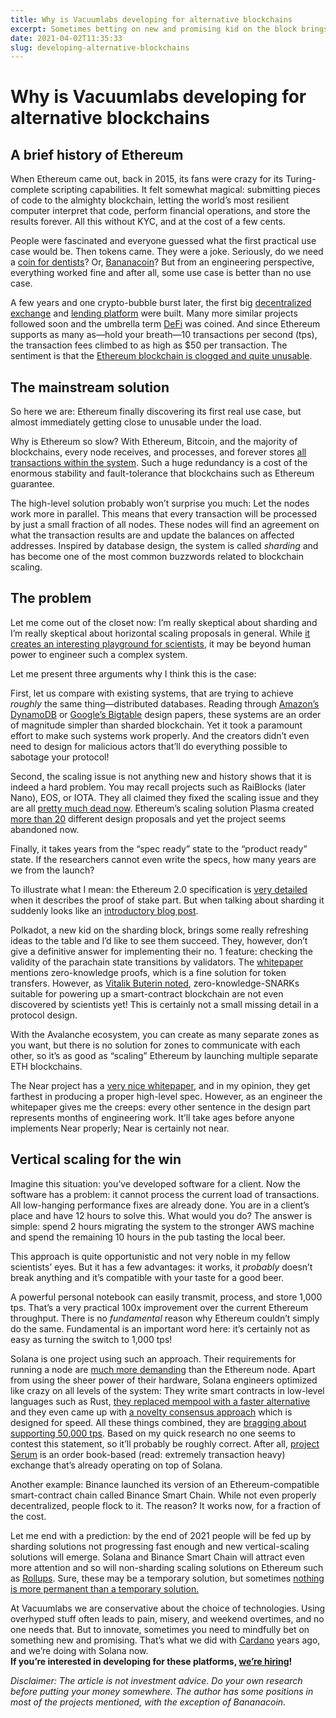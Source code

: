 ```yaml
---
title: Why is Vacuumlabs developing for alternative blockchains
excerpt: Sometimes betting on new and promising kid on the block brings great benefits!
date: 2021-04-02T11:35:33
slug: developing-alternative-blockchains
---
```


# Why is Vacuumlabs developing for alternative blockchains

## **A brief history of Ethereum**

When Ethereum came out, back in 2015, its fans were crazy for its Turing-complete scripting capabilities. It felt somewhat magical: submitting pieces of code to the almighty blockchain, letting the world’s most resilient computer interpret that code, perform financial operations, and store the results forever. All this without KYC, and at the cost of a few cents.

People were fascinated and everyone guessed what the first practical use case would be. Then tokens came. They were a joke. Seriously, do we need a [coin for dentists](https://dentacoin.com/)? Or, [Bananacoin](https://bananacoin.io/)? But from an engineering perspective, everything worked fine and after all, some use case is better than no use case.

A few years and one crypto-bubble burst later, the first big [decentralized exchange](https://uniswap.org/) and [lending platform](https://compound.finance/) were built. Many more similar projects followed soon and the umbrella term [DeFi](https://ethereum.org/en/defi/) was coined. And since Ethereum supports as many as—hold your breath—10 transactions per second (tps), the transaction fees climbed to as high as $50 per transaction. The sentiment is that the [Ethereum blockchain is clogged and quite unusable](https://www.reddit.com/r/ethereum/comments/lffh25/eth_gas_fees_are_too_d_high/).

## **The mainstream solution**

So here we are: Ethereum finally discovering its first real use case, but almost immediately getting close to unusable under the load.

Why is Ethereum so slow? With Ethereum, Bitcoin, and the majority of blockchains, every node receives, and processes, and forever stores [all transactions within the system](https://www.coindesk.com/what-is-sharding-ethereum). Such a huge redundancy is a cost of the enormous stability and fault-tolerance that blockchains such as Ethereum guarantee.&nbsp;

The high-level solution probably won’t surprise you much: Let the nodes work more in parallel. This means that every transaction will be processed by just a small fraction of all nodes. These nodes will find an agreement on what the transaction results are and update the balances on affected addresses. Inspired by database design, the system is called _sharding_ and has become one of the most common buzzwords related to blockchain scaling.

## **The problem**

Let me come out of the closet now: I’m really skeptical about sharding and I’m really skeptical about horizontal scaling proposals in general. While [it creates an interesting playground for scientists](https://scholar.google.com/scholar?start=0&q=blockchains+sharding+protocol&hl=en&as_sdt=0,5), it may be beyond human power to engineer such a complex system.&nbsp;

Let me present three arguments why I think this is the case:

First, let us compare with existing systems, that are trying to achieve _roughly_ the same thing—distributed databases. Reading through [Amazon’s DynamoDB](https://www.allthingsdistributed.com/files/amazon-dynamo-sosp2007.pdf) or [Google’s Bigtable](https://research.google/pubs/pub27898/) design papers, these systems are an order of magnitude simpler than sharded blockchain. Yet it took a paramount effort to make such systems work properly. And the creators didn’t even need to design for malicious actors that’ll do everything possible to sabotage your protocol!&nbsp;

Second, the scaling issue is not anything new and history shows that it is indeed a hard problem. You may recall projects such as RaiBlocks (later Nano), EOS, or IOTA. They all claimed they fixed the scaling issue and they are all [pretty much dead now](https://drive.google.com/file/d/17VoariX45RTcP4zN5t-qzz1Hvm2xXzWG/view?usp=sharing). Ethereum’s scaling solution Plasma created [more than 20](https://ethresear.ch/t/plasma-world-map-the-hitchhiker-s-guide-to-the-plasma/4333) different design proposals and yet the project seems abandoned now.&nbsp;

Finally, it takes years from the “spec ready” state to the “product ready” state. If the researchers cannot even write the specs, how many years are we from the launch?

To illustrate what I mean: the Ethereum 2.0 specification is [very detailed](https://github.com/ethereum/eth2.0-specs/blob/dev/specs/phase0/beacon-chain.md) when it describes the proof of stake part. But when talking about sharding it suddenly looks like an [introductory blog post](https://hackmd.io/@HWeNw8hNRimMm2m2GH56Cw/sharding_proposal).

Polkadot, a new kid on the sharding block, brings some really refreshing ideas to the table and I’d like to see them succeed. They, however, don’t give a definitive answer for implementing their no. 1 feature: checking the validity of the parachain state transitions by validators. The [whitepaper](https://polkadot.network/PolkaDotPaper.pdf) mentions zero-knowledge proofs, which is a fine solution for token transfers. However, as [Vitalik Buterin noted](https://ethereum.org/en/eth2/shard-chains/#do-shards-need-code-execution), zero-knowledge-SNARKs suitable for powering up a smart-contract blockchain are not even discovered by scientists yet! This is certainly not a small missing detail in a protocol design.

With the Avalanche ecosystem, you can create as many separate zones as you want, but there is no solution for zones to communicate with each other, so it’s as good as “scaling” Ethereum by launching multiple separate ETH blockchains.&nbsp;

The Near project has a [very nice whitepaper](https://near.org/downloads/Nightshade.pdf), and in my opinion, they get farthest in producing a proper high-level spec. However, as an engineer the whitepaper gives me the creeps: every other sentence in the design part represents months of engineering work. It’ll take ages before anyone implements Near properly; Near is certainly not near.&nbsp;

## **Vertical scaling for the win**

Imagine this situation: you’ve developed software for a client. Now the software has a problem: it cannot process the current load of transactions. All low-hanging performance fixes are already done. You are in a client’s place and have 12 hours to solve this. What would you do? The answer is simple: spend 2 hours migrating the system to the stronger AWS machine and spend the remaining 10 hours in the pub tasting the local beer.

This approach is quite opportunistic and not very noble in my fellow scientists’ eyes. But it has a few advantages: it works, it _probably_ doesn’t break anything and it’s compatible with your taste for a good beer.

A powerful personal notebook can easily transmit, process, and store 1,000 tps. That’s a very practical 100x improvement over the current Ethereum throughput. There is no _fundamental_ reason why Ethereum couldn’t simply do the same. Fundamental is an important word here: it’s certainly not as easy as turning the switch to 1,000 tps!

Solana is one project using such an approach. Their requirements for running a node are [much more demanding](https://docs.solana.com/running-validator/validator-reqs) than the Ethereum node. Apart from using the sheer power of their hardware, Solana engineers optimized like crazy on all levels of the system: They write smart contracts in low-level languages such as Rust, [they replaced mempool with a faster alternative](https://medium.com/solana-labs/gulf-stream-solanas-mempool-less-transaction-forwarding-protocol-d342e72186ad) and they even came up with [a novelty consensus approach](https://medium.com/solana-labs/tower-bft-solanas-high-performance-implementation-of-pbft-464725911e79) which is designed for speed. All these things combined, they are [bragging about supporting 50,000 tps](https://break.solana.com/). Based on my quick research no one seems to contest this statement, so it’ll probably be roughly correct. After all, [project Serum](https://projectserum.com/) is an order book-based (read: extremely transaction heavy) exchange that’s already operating on top of Solana.

Another example: Binance launched its version of an Ethereum-compatible smart-contract chain called Binance Smart Chain. While not even properly decentralized, people flock to it. The reason? It works now, for a fraction of the cost.

Let me end with a prediction: by the end of 2021 people will be fed up by sharding solutions not progressing fast enough and new vertical-scaling solutions will emerge. Solana and Binance Smart Chain will attract even more attention and so will non-sharding scaling solutions on Ethereum such as [Rollups](https://docs.ethhub.io/ethereum-roadmap/layer-2-scaling/optimistic_rollups/). Sure, these may be a temporary solution, but sometimes [nothing is more permanent than a temporary solution.](https://www.quoteopia.com/quote.php?quote=301091)

At Vacuumlabs we are conservative about the choice of technologies. Using overhyped stuff often leads to pain, misery, and weekend overtimes, and no one needs that. But to innovate, sometimes you need to mindfully bet on something new and promising. That’s what we did with [Cardano](https://adalite.io/) years ago, and we’re doing with Solana now.  
**If you’re interested in developing for these platforms, [we’re hiring](https://vacuumlabs.com/jobs)!**

_Disclaimer: The article is not investment advice. Do your own research before putting your money somewhere. The author has some positions in most of the projects mentioned, with the exception of Bananacoin._

